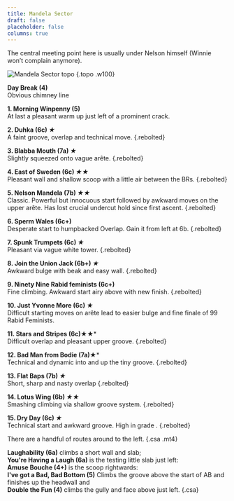```yaml
---  
title: Mandela Sector  
draft: false  
placeholder: false
columns: true
---
```


The central meeting point here is usually under Nelson himself (Winnie won’t complain anymore).

![Mandela Sector topo](/img/south-wales/ban-y-gor/Mandela.gif)
{.topo .w100}

**Day Break (4)**    
Obvious chimney line

**1. Morning Winpenny (5)**    
At last a pleasant warm up just left of a prominent crack.

**2. Duhka (6c) *★***    
A faint groove, overlap and technical move.
{.rebolted}

**3. Blabba Mouth (7a) *★***    
Slightly squeezed onto vague arête.
{.rebolted}

**4. East of Sweden (6c) *★★***    
Pleasant wall and shallow scoop with a little air between the BRs.
{.rebolted}

**5. Nelson Mandela (7b) *★★***    
Classic. Powerful but innocuous start followed by awkward moves on the upper arête. Has lost crucial undercut hold since first ascent.
{.rebolted}

**6. Sperm Wales (6c+)**    
Desperate start to humpbacked Overlap. Gain it from left at 6b.
{.rebolted}

**7. Spunk Trumpets (6c) *★***    
Pleasant via vague white tower.
{.rebolted}

**8. Join the Union Jack (6b+) *★***    
Awkward bulge with beak and easy wall.
{.rebolted}

**9. Ninety Nine Rabid feminists (6c+)**  
Fine climbing. Awkward start airy above with new finish.
{.rebolted}

**10. Just Yvonne More (6c) *★***    
Difficult starting moves on arête lead to easier bulge and fine finale of 99 Rabid Feminists.

**11. Stars and Stripes (6c)★★***  
Difficult overlap and pleasant upper groove.
{.rebolted}

**12. Bad Man from Bodie (7a)★***    
Technical and dynamic into and up the tiny groove.
{.rebolted}

**13. Flat Baps (7b) *★***    
Short, sharp and nasty overlap
{.rebolted}

**14. Lotus Wing (6b) *★★***    
Smashing climbing via shallow groove system.
{.rebolted}

**15. Dry Day (6c) *★***  
Technical start and awkward groove. High in grade .
{.rebolted}

There are a handful of routes around to the left. 
{.csa .mt4} 

**Laughability (6a)** climbs a short wall and slab;  
**You're Having a Laugh (6a)** is the testing little slab just left:  
**Amuse Bouche (4+)** is the scoop rightwards:  
**I've got a Bad, Bad Bottom (5)** Climbs the groove above the start of AB and finishes up the headwall and  
**Double the Fun (4)** climbs the gully and face above just left.
{.csa}



